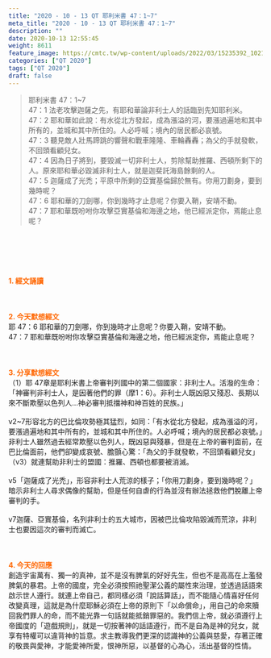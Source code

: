 ```yaml
---
title: "2020 - 10 - 13 QT 耶利米書 47：1~7"
meta_title: "2020 - 10 - 13 QT 耶利米書 47：1~7"
description: ""
date: 2020-10-13 12:55:45
weight: 8611
feature_image: https://cmtc.tw/wp-content/uploads/2022/03/15235392_10211799862337740_180693556567566654_o-1.webp
categories: ["QT 2020"]
tags: ["QT 2020"]
draft: false
---
```


<blockquote>耶利米書 47：1~7<br />
47：1 法老攻擊迦薩之先，有耶和華論非利士人的話臨到先知耶利米。<br />
47：2 耶和華如此說：有水從北方發起，成為漲溢的河，要漲過遍地和其中所有的，並城和其中所住的。人必呼喊；境內的居民都必哀號。<br />
47：3 聽見敵人壯馬蹄跳的響聲和戰車隆隆、車輪轟轟；為父的手就發軟，不回頭看顧兒女。<br />
47：4 因為日子將到，要毀滅一切非利士人，剪除幫助推羅、西頓所剩下的人。原來耶和華必毀滅非利士人，就是迦斐託海島餘剩的人。<br />
47：5 迦薩成了光禿；平原中所剩的亞實基倫歸於無有。你用刀劃身，要到幾時呢？<br />
47：6 耶和華的刀劍哪，你到幾時才止息呢？你要入鞘，安靖不動。<br />
47：7 耶和華既吩咐你攻擊亞實基倫和海邊之地，他已經派定你，焉能止息呢？</blockquote><br />
&nbsp;<br />
<br />
&nbsp;<br />
<br />
<span style="color: #ff6600;"><strong>1. </strong><strong>經文誦讀</strong></span><br />
<br />
<span style="color: #ff6600;"><strong> </strong></span><br />
<br />
<span style="color: #ff6600;"><strong>2. 今天默想</strong><strong>經文<br />
</strong></span>耶 47：6 耶和華的刀劍哪，你到幾時才止息呢？你要入鞘，安靖不動。<br />
47：7 耶和華既吩咐你攻擊亞實基倫和海邊之地，他已經派定你，焉能止息呢？<br />
<br />
&nbsp;<br />
<br />
<span style="color: #ff6600;"><strong>3. 分享默想經文<br />
</strong></span>（1）耶 47章是耶利米書上帝審判列國中的第二個國家：非利士人。活潑的生命：「神審判非利士人，是因著他們的罪（摩1：6）。非利士人既凶惡又殘忍、長期以來不斷欺壓以色列人…神必審判抵擋神和神百姓的民族。」<br />
<br />
v2~7形容北方的巴比倫攻勢極其猛烈，如同：「有水從北方發起，成為漲溢的河，要漲過遍地和其中所有的，並城和其中所住的。人必呼喊；境內的居民都必哀號。」非利士人雖然過去經常欺壓以色列人，既凶惡與殘暴，但是在上帝的審判面前，在巴比倫面前，他們卻變成哀號、膽顫心驚：「為父的手就發軟，不回頭看顧兒女」（v3）就連幫助非利士的盟國：推羅、西頓也都要被消滅。<br />
<br />
v5「迦薩成了光禿」，形容非利士人荒涼的樣子；「你用刀劃身，要到幾時呢？」暗示非利士人尋求偶像的幫助，但是任何自虐的行為並沒有辦法拯救他們脫離上帝審判的手。<br />
<br />
v7迦薩、亞實基倫，名列非利士的五大城市，因被巴比倫攻陷毀滅而荒涼，非利士也要因這次的審判而滅亡。<br />
<br />
&nbsp;<br />
<br />
<span style="color: #ff6600;"><strong>4. 今天的回應<br />
</strong></span>創造宇宙萬有、獨一的真神，並不是沒有脾氣的好好先生，但也不是高高在上濫發脾氣的暴君。上帝的國度，完全必須按照祂聖潔公義的屬性來治理，並透過話語來啟示世人遵行。就連上帝自己，都同樣必須「說話算話」，而不能隨心情喜好任何改變真理，這就是為什麼耶穌必須在上帝的原則下「以命償命」，用自己的命來贖回我們罪人的命，而不能光靠一句話就能抵銷罪惡的。我們信上帝，就必須遵行上帝國度的「遊戲規則」，就是一切按著神的話語遵行，而不是自為是神的兒女，就享有特權可以違背神的旨意。求主教導我們更深的認識神的公義與慈愛，存著正確的敬畏與愛神，才能愛神所愛，恨神所惡，以基督的心為心，活出基督的性情。
        